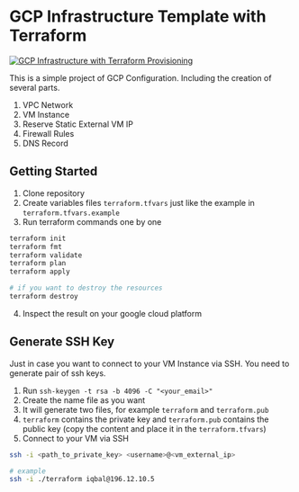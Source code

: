 # GCP Infrastructure Template with Terraform

[![GCP Infrastructure with Terraform Provisioning](https://github.com/iqbalpa/terraform-gcp-template/actions/workflows/deploy.yml/badge.svg)](https://github.com/iqbalpa/terraform-gcp-template/actions/workflows/deploy.yml)

This is a simple project of GCP Configuration. Including the creation of several parts.

1. VPC Network
2. VM Instance
3. Reserve Static External VM IP
4. Firewall Rules
5. DNS Record

## Getting Started

1. Clone repository
2. Create variables files `terraform.tfvars` just like the example in `terraform.tfvars.example`
3. Run terraform commands one by one

```bash
terraform init
terraform fmt
terraform validate
terraform plan
terraform apply

# if you want to destroy the resources
terraform destroy
```

4. Inspect the result on your google cloud platform

## Generate SSH Key

Just in case you want to connect to your VM Instance via SSH. You need to generate pair of ssh keys.

1. Run `ssh-keygen -t rsa -b 4096 -C "<your_email>"`
2. Create the name file as you want
3. It will generate two files, for example `terraform` and `terraform.pub`
4. `terraform` contains the private key and `terraform.pub` contains the public key (copy the content and place it in the `terraform.tfvars`)
5. Connect to your VM via SSH

```bash
ssh -i <path_to_private_key> <username>@<vm_external_ip>

# example
ssh -i ./terraform iqbal@196.12.10.5
```
